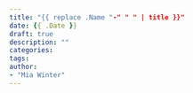 ```yaml
---
title: "{{ replace .Name "-" " " | title }}"
date: {{ .Date }}
draft: true
description: ""
categories:
tags:
author:
- "Mia Winter"
---
```

